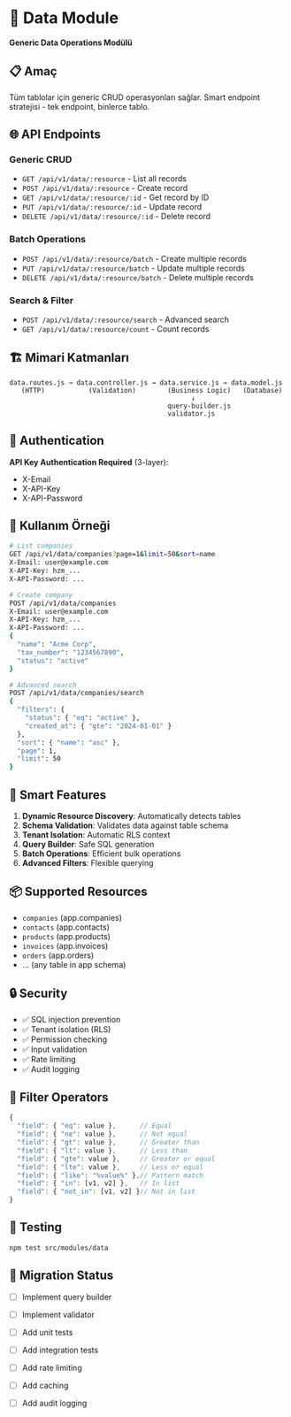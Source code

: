 # 💾 Data Module

**Generic Data Operations Modülü**

## 📋 Amaç

Tüm tablolar için generic CRUD operasyonları sağlar. Smart endpoint stratejisi - tek endpoint, binlerce tablo.

## 🌐 API Endpoints

### Generic CRUD

- `GET /api/v1/data/:resource` - List all records
- `POST /api/v1/data/:resource` - Create record
- `GET /api/v1/data/:resource/:id` - Get record by ID
- `PUT /api/v1/data/:resource/:id` - Update record
- `DELETE /api/v1/data/:resource/:id` - Delete record

### Batch Operations

- `POST /api/v1/data/:resource/batch` - Create multiple records
- `PUT /api/v1/data/:resource/batch` - Update multiple records
- `DELETE /api/v1/data/:resource/batch` - Delete multiple records

### Search & Filter

- `POST /api/v1/data/:resource/search` - Advanced search
- `GET /api/v1/data/:resource/count` - Count records

## 🏗️ Mimari Katmanları

```
data.routes.js → data.controller.js → data.service.js → data.model.js
   (HTTP)           (Validation)        (Business Logic)   (Database)
                                              ↓
                                        query-builder.js
                                        validator.js
```

## 🔐 Authentication

**API Key Authentication Required** (3-layer):
- X-Email
- X-API-Key
- X-API-Password

## 🚀 Kullanım Örneği

```bash
# List companies
GET /api/v1/data/companies?page=1&limit=50&sort=name
X-Email: user@example.com
X-API-Key: hzm_...
X-API-Password: ...

# Create company
POST /api/v1/data/companies
X-Email: user@example.com
X-API-Key: hzm_...
X-API-Password: ...
{
  "name": "Acme Corp",
  "tax_number": "1234567890",
  "status": "active"
}

# Advanced search
POST /api/v1/data/companies/search
{
  "filters": {
    "status": { "eq": "active" },
    "created_at": { "gte": "2024-01-01" }
  },
  "sort": { "name": "asc" },
  "page": 1,
  "limit": 50
}
```

## 🎯 Smart Features

1. **Dynamic Resource Discovery**: Automatically detects tables
2. **Schema Validation**: Validates data against table schema
3. **Tenant Isolation**: Automatic RLS context
4. **Query Builder**: Safe SQL generation
5. **Batch Operations**: Efficient bulk operations
6. **Advanced Filters**: Flexible querying

## 📦 Supported Resources

- `companies` (app.companies)
- `contacts` (app.contacts)
- `products` (app.products)
- `invoices` (app.invoices)
- `orders` (app.orders)
- ... (any table in app schema)

## 🔒 Security

- ✅ SQL injection prevention
- ✅ Tenant isolation (RLS)
- ✅ Permission checking
- ✅ Input validation
- ✅ Rate limiting
- ✅ Audit logging

## 🎨 Filter Operators

```javascript
{
  "field": { "eq": value },      // Equal
  "field": { "ne": value },      // Not equal
  "field": { "gt": value },      // Greater than
  "field": { "lt": value },      // Less than
  "field": { "gte": value },     // Greater or equal
  "field": { "lte": value },     // Less or equal
  "field": { "like": "%value%" },// Pattern match
  "field": { "in": [v1, v2] },   // In list
  "field": { "not_in": [v1, v2] }// Not in list
}
```

## 🧪 Testing

```bash
npm test src/modules/data
```

## 🔄 Migration Status

- [ ] Implement query builder
- [ ] Implement validator
- [ ] Add unit tests
- [ ] Add integration tests
- [ ] Add rate limiting
- [ ] Add caching
- [ ] Add audit logging


